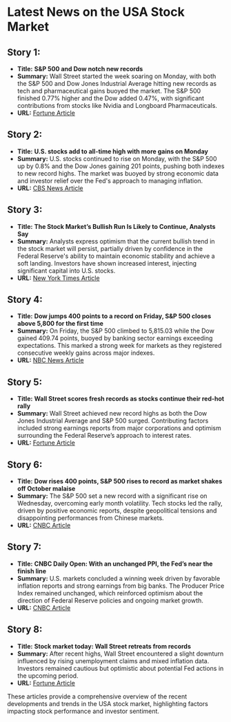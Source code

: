 # Latest News on the USA Stock Market

## Story 1:
- **Title:** **S&P 500 and Dow notch new records**
- **Summary:** Wall Street started the week soaring on Monday, with both the S&P 500 and Dow Jones Industrial Average hitting new records as tech and pharmaceutical gains buoyed the market. The S&P 500 finished 0.77% higher and the Dow added 0.47%, with significant contributions from stocks like Nvidia and Longboard Pharmaceuticals.
- **URL:** [Fortune Article](https://fortune.com/2024/10/14/stock-market-today-dow-sp500-record-high-nvidia-stock-nasdaq-6/)

## Story 2:
- **Title:** **U.S. stocks add to all-time high with more gains on Monday**
- **Summary:** U.S. stocks continued to rise on Monday, with the S&P 500 up by 0.8% and the Dow Jones gaining 201 points, pushing both indexes to new record highs. The market was buoyed by strong economic data and investor relief over the Fed's approach to managing inflation.
- **URL:** [CBS News Article](https://www.cbsnews.com/news/stocks-up-all-time-high-10-14-2024/?ftag=CNM-00-10aab8d&linkId=623037760)

## Story 3:
- **Title:** **The Stock Market’s Bullish Run Is Likely to Continue, Analysts Say**
- **Summary:** Analysts express optimism that the current bullish trend in the stock market will persist, partially driven by confidence in the Federal Reserve's ability to maintain economic stability and achieve a soft landing. Investors have shown increased interest, injecting significant capital into U.S. stocks.
- **URL:** [New York Times Article](https://www.nytimes.com/2024/10/15/business/stock-market-valuation-outlook.html)

## Story 4:
- **Title:** **Dow jumps 400 points to a record on Friday, S&P 500 closes above 5,800 for the first time**
- **Summary:** On Friday, the S&P 500 climbed to 5,815.03 while the Dow gained 409.74 points, buoyed by banking sector earnings exceeding expectations. This marked a strong week for markets as they registered consecutive weekly gains across major indexes.
- **URL:** [NBC News Article](https://www.nbcnews.com/business/markets/dow-jumps-400-points-record-friday-sp-500-closes-5800-first-time-rcna175098)

## Story 5:
- **Title:** **Wall Street scores fresh records as stocks continue their red-hot rally**
- **Summary:** Wall Street achieved new record highs as both the Dow Jones Industrial Average and S&P 500 surged. Contributing factors included strong earnings reports from major corporations and optimism surrounding the Federal Reserve’s approach to interest rates.
- **URL:** [Fortune Article](https://fortune.com/2024/10/09/stock-market-today-dow-sp500-nasdaq-records/)

## Story 6:
- **Title:** **Dow rises 400 points, S&P 500 rises to record as market shakes off October malaise**
- **Summary:** The S&P 500 set a new record with a significant rise on Wednesday, overcoming early month volatility. Tech stocks led the rally, driven by positive economic reports, despite geopolitical tensions and disappointing performances from Chinese markets.
- **URL:** [CNBC Article](https://www.cnbc.com/2024/10/08/stock-market-today-live-updates.html)

## Story 7:
- **Title:** **CNBC Daily Open: With an unchanged PPI, the Fed’s near the finish line**
- **Summary:** U.S. markets concluded a winning week driven by favorable inflation reports and strong earnings from big banks. The Producer Price Index remained unchanged, which reinforced optimism about the direction of Federal Reserve policies and ongoing market growth.
- **URL:** [CNBC Article](https://www.cnbc.com/2024/10/14/cnbc-daily-open-with-an-unchanged-ppi-the-feds-near-the-finish-line.html)

## Story 8:
- **Title:** **Stock market today: Wall Street retreats from records**
- **Summary:** After recent highs, Wall Street encountered a slight downturn influenced by rising unemployment claims and mixed inflation data. Investors remained cautious but optimistic about potential Fed actions in the upcoming period.
- **URL:** [Fortune Article](https://fortune.com/2024/10/10/date-stock-market-today-dow-sp500-nasdaq-4/) 

These articles provide a comprehensive overview of the recent developments and trends in the USA stock market, highlighting factors impacting stock performance and investor sentiment.